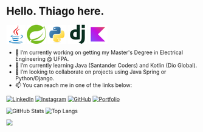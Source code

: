# Hello. Thiago here.   
<div>
  <img align="center" alt="thiago.java" height="50" width="50" src="https://github.com/devicons/devicon/blob/master/icons/java/java-original.svg">
  <img align="center" alt="thiago.spring" height="50" width="50" src="https://github.com/devicons/devicon/blob/master/icons/spring/spring-original.svg">
  <img align="center" alt="thiago.python" height="50" width="50" src="https://github.com/devicons/devicon/blob/master/icons/python/python-original.svg">
  <img align="center" alt="thiago.django" height="50" width="50" src="https://github.com/devicons/devicon/blob/master/icons/django/django-plain.svg">
  <img align="center" alt="thiago.kotlin" height="50" width="50" src="https://github.com/devicons/devicon/blob/master/icons/kotlin/kotlin-original.svg"> 
</div>

- 🔭 I’m currently working on getting my Master's Degree in Electrical Engineering @ UFPA.
- 🌱 I’m currently learning Java (Santander Coders) and Kotlin (Dio Global).
- 👯 I’m looking to collaborate on projects using Java Spring or Python/Django.
- 📫 You can reach me in one of the links below:
  
[![LinkedIn](https://img.shields.io/badge/LinkedIn-0077B5?style=for-the-badge&logo=linkedin&logoColor=white)](https://www.linkedin.com/in/thiago-figueiro-ribeiro/)
[![Instagram](https://img.shields.io/badge/-Instagram-%23E4405F?style=for-the-badge&logo=instagram&logoColor=white)](https://www.instagram.com/thiagofigueiroribeiro/)
[![GitHub](https://img.shields.io/badge/GitHub-100000?style=for-the-badge&logo=github&logoColor=white)](https://github.com/ThiagoFigueiroRibeiro)
[![Portfolio](https://img.shields.io/badge/Portfolio-FF5722?style=for-the-badge&logo=todoist&logoColor=white)](https://thiagofigueiroribeiro.github.io/)

![GitHub Stats](https://github-readme-stats.vercel.app/api?username=ThiagoFigueiroRibeiro&theme=transparent&bg_color=000&border_color=30A3DC&show_icons=true&icon_color=30A3DC&title_color=E94D5F&text_color=FFF)
![Top Langs](https://github-readme-stats-git-masterrstaa-rickstaa.vercel.app/api/top-langs/?username=ThiagoFigueiroRibeiro&layout=compact&bg_color=000&border_color=30A3DC&title_color=E94D5F&text_color=FFF)

![](https://komarev.com/ghpvc/?username=ThiagoFigueiroRibeiro&color=red&style=for-the-badge&abbreviated=true)
